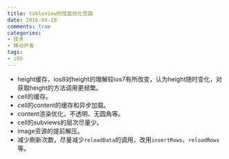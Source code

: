 ```yaml
---
title: tableview的性能优化思路
date: 2016-04-28
comments: true
categories:
- 技术
- 移动开发
tags:
- iOS
---
```


* height缓存，ios8对height的理解较ios7有所改变，认为height随时变化，对获取height的方法调用更频繁。
* cell的缓存。
* cell的content的缓存和异步加载。
* content渲染优化，不透明、无圆角等。
* cell的subviews的层次尽量少。
* image资源的提前解压。
* 减少刷新次数，尽量减少`reloadData`的调用，改用`insertRows`、`reloadRows`等。